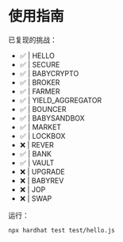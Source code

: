 # 使用指南

已复现的挑战：

- ✅ | HELLO
- ✅ | SECURE
- ✅ | BABYCRYPTO
- ✅ | BROKER
- ✅ | FARMER
- ✅ | YIELD_AGGREGATOR
- ✅ | BOUNCER
- ✅ | BABYSANDBOX
- ✅ | MARKET
- ✅ | LOCKBOX
- ❌ | REVER
- ✅ | BANK
- ✅ | VAULT
- ❌ | UPGRADE
- ❌ | BABYREV
- ❌ | JOP
- ❌ | SWAP

运行：

```shell
npx hardhat test test/hello.js
```

